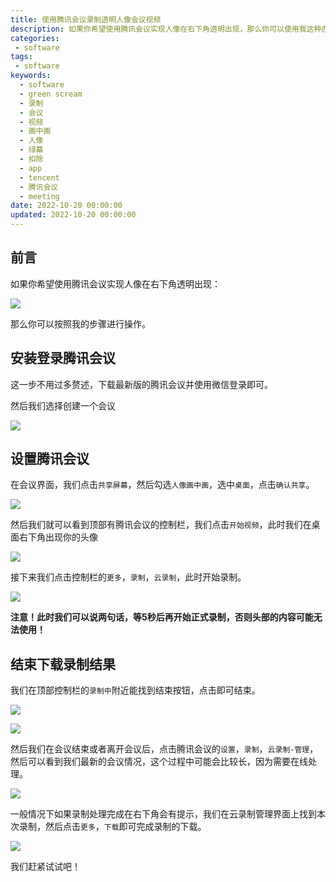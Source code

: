 ```yaml
---
title: 使用腾讯会议录制透明人像会议视频
description: 如果你希望使用腾讯会议实现人像在右下角透明出现，那么你可以使用我这种办法录制一个还不错的会议视频。本文将帮助大家使用腾讯会议的云录制功能实现会议的录制。当然，如果希望有更高清的效果，则建议开会员或者使用前面OBS的办法录制。
categories:
 - software
tags:
 - software
keywords:
  - software
  - green scream
  - 录制
  - 会议
  - 视频
  - 画中画
  - 人像
  - 绿幕
  - 扣除
  - app
  - tencent
  - 腾讯会议
  - meeting
date: 2022-10-20 00:00:00
updated: 2022-10-20 00:00:00
---
```


## 前言

如果你希望使用腾讯会议实现人像在右下角透明出现：

![](https://raw.gitmirror.com/ZhengqiaoWang/blog_resources_1/main/202210201158660.png)

那么你可以按照我的步骤进行操作。

## 安装登录腾讯会议

这一步不用过多赘述，下载最新版的腾讯会议并使用微信登录即可。

然后我们选择创建一个会议

![](https://raw.gitmirror.com/ZhengqiaoWang/blog_resources_1/main/202210201158316.png)

## 设置腾讯会议

在会议界面，我们点击`共享屏幕`，然后勾选`人像画中画`，选中`桌面`，点击`确认共享`。

![](https://raw.gitmirror.com/ZhengqiaoWang/blog_resources_1/main/202210201159349.png)

然后我们就可以看到顶部有腾讯会议的控制栏，我们点击`开始视频`，此时我们在桌面右下角出现你的头像

![](https://raw.gitmirror.com/ZhengqiaoWang/blog_resources_1/main/202210201159731.png)

接下来我们点击控制栏的`更多`，`录制`，`云录制`，此时开始录制。

![](https://raw.gitmirror.com/ZhengqiaoWang/blog_resources_1/main/202210201159796.png)

**注意！此时我们可以说两句话，等5秒后再开始正式录制，否则头部的内容可能无法使用！**

## 结束下载录制结果

我们在顶部控制栏的`录制中`附近能找到结束按钮，点击即可结束。

![](https://raw.gitmirror.com/ZhengqiaoWang/blog_resources_1/main/202210201200708.png)

![](https://raw.gitmirror.com/ZhengqiaoWang/blog_resources_1/main/202210201200884.png)

然后我们在会议结束或者离开会议后，点击腾讯会议的`设置`，`录制`，`云录制-管理`，然后可以看到我们最新的会议情况，这个过程中可能会比较长，因为需要在线处理。

![](https://raw.gitmirror.com/ZhengqiaoWang/blog_resources_1/main/202210201200773.png)

一般情况下如果录制处理完成在右下角会有提示，我们在云录制管理界面上找到本次录制，然后点击`更多`，`下载`即可完成录制的下载。

![](https://raw.gitmirror.com/ZhengqiaoWang/blog_resources_1/main/202210201200725.png)

我们赶紧试试吧！